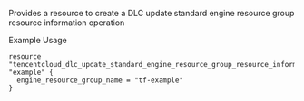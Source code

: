 Provides a resource to create a DLC update standard engine resource group resource information operation

Example Usage

```hcl
resource "tencentcloud_dlc_update_standard_engine_resource_group_resource_information_operation" "example" {
  engine_resource_group_name = "tf-example"
}
```
